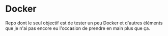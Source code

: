 # Docker

Repo dont le seul objectif est de tester un peu Docker et d'autres éléments que je n'ai pas encore eu l'occasion de prendre en main
plus que ça.